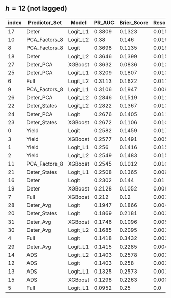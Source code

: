 ## $h=12$ (not lagged)

|index|Predictor\_Set|Model|PR\_AUC|Brier\_Score|Resolution|Reliability|Uncertainty|ROC\_AUC|Num\_Forecasts|
|---|---|---|---|---|---|---|---|---|---|
|17|Deter|Logit\_L1|0\.3809|0\.1323|0\.0157|0\.0627|0\.0862|0\.8502|420|
|10|PCA\_Factors\_8|Logit\_L2|0\.38|0\.146|0\.0165|0\.0775|0\.0862|0\.8695|420|
|8|PCA\_Factors\_8|Logit|0\.3698|0\.1135|0\.0185|0\.0456|0\.0862|0\.8618|420|
|18|Deter|Logit\_L2|0\.3646|0\.1399|0\.0155|0\.0701|0\.0862|0\.8535|420|
|27|Deter\_PCA|XGBoost|0\.3632|0\.0836|0\.0128|0\.0109|0\.0862|0\.7193|420|
|25|Deter\_PCA|Logit\_L1|0\.3209|0\.1807|0\.0132|0\.1072|0\.0862|0\.8219|420|
|6|Full|Logit\_L2|0\.3113|0\.1622|0\.0112|0\.0888|0\.0862|0\.8451|420|
|9|PCA\_Factors\_8|Logit\_L1|0\.3106|0\.1947|0\.0092|0\.1198|0\.0862|0\.8285|420|
|26|Deter\_PCA|Logit\_L2|0\.2846|0\.1519|0\.0111|0\.0777|0\.0862|0\.8082|420|
|22|Deter\_States|Logit\_L2|0\.2822|0\.1367|0\.0132|0\.0628|0\.0862|0\.8024|420|
|24|Deter\_PCA|Logit|0\.2676|0\.1405|0\.0115|0\.0645|0\.0862|0\.7366|420|
|23|Deter\_States|XGBoost|0\.2672|0\.1106|0\.0103|0\.0352|0\.0862|0\.7117|420|
|0|Yield|Logit|0\.2582|0\.1459|0\.0174|0\.0764|0\.0862|0\.8055|420|
|3|Yield|XGBoost|0\.2577|0\.1491|0\.0054|0\.0699|0\.0862|0\.7076|420|
|1|Yield|Logit\_L1|0\.256|0\.1416|0\.015|0\.0706|0\.0862|0\.8047|420|
|2|Yield|Logit\_L2|0\.2549|0\.1483|0\.0155|0\.077|0\.0862|0\.8069|420|
|11|PCA\_Factors\_8|XGBoost|0\.2545|0\.1012|0\.0104|0\.0264|0\.0862|0\.7645|420|
|21|Deter\_States|Logit\_L1|0\.2508|0\.1365|0\.0099|0\.0599|0\.0862|0\.7588|420|
|16|Deter|Logit|0\.2302|0\.144|0\.01|0\.0674|0\.0862|0\.7455|420|
|19|Deter|XGBoost|0\.2128|0\.1052|0\.0085|0\.0288|0\.0862|0\.7341|420|
|7|Full|XGBoost|0\.212|0\.12|0\.0079|0\.0432|0\.0862|0\.789|420|
|28|Deter\_Avg|Logit|0\.1947|0\.1866|0\.0049|0\.1044|0\.0862|0\.6472|420|
|20|Deter\_States|Logit|0\.1869|0\.2181|0\.0038|0\.1357|0\.0862|0\.6878|420|
|31|Deter\_Avg|XGBoost|0\.1746|0\.1096|0\.0052|0\.0291|0\.0862|0\.661|420|
|30|Deter\_Avg|Logit\_L2|0\.1685|0\.2095|0\.0024|0\.1258|0\.0862|0\.6684|420|
|4|Full|Logit|0\.1418|0\.3432|0\.0028|0\.26|0\.0862|0\.6389|420|
|29|Deter\_Avg|Logit\_L1|0\.1415|0\.2285|0\.0044|0\.1456|0\.0862|0\.6742|420|
|14|ADS|Logit\_L2|0\.1403|0\.2578|0\.0023|0\.1743|0\.0862|0\.6474|420|
|12|ADS|Logit|0\.1403|0\.258|0\.0023|0\.1745|0\.0862|0\.6473|420|
|13|ADS|Logit\_L1|0\.1325|0\.2573|0\.0013|0\.1727|0\.0862|0\.6218|420|
|15|ADS|XGBoost|0\.1298|0\.2263|0\.0009|0\.1416|0\.0862|0\.5255|420|
|5|Full|Logit\_L1|0\.0952|0\.25|0\.0|0\.1638|0\.0862|0\.5|420|

